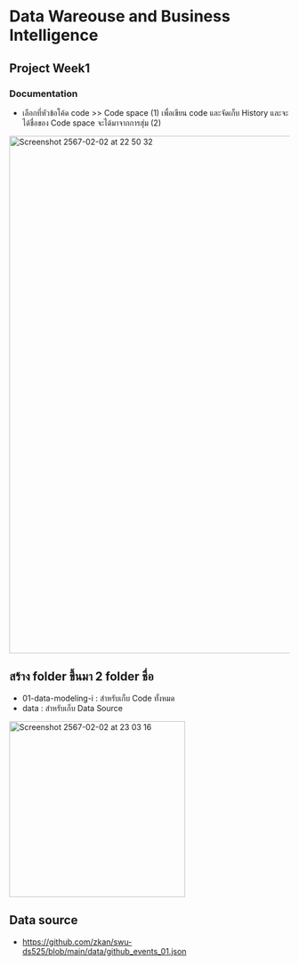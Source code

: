 # Data Wareouse and Business Intelligence

## Project Week1
### Documentation
- เลือกที่หัวข้อโค้ด code >> Code space (1) เพื่อเขียน code และจัดเก็บ History และจะได้ชื่อของ Code space จะได้มาจากการสุ่ม (2)
<img width="930" alt="Screenshot 2567-02-02 at 22 50 32" src="https://github.com/raattaa/dw-and-bi/assets/135449471/a6afae93-7761-48f0-80c6-b1976cc38958">

## สร้าง folder ขึ้นมา 2 folder ชื่อ
  - 01-data-modeling-i : สำหรับเก็บ Code ทั้งหมด
  - data : สำหรับเก็บ Data Source
<img width="316" alt="Screenshot 2567-02-02 at 23 03 16" src="https://github.com/raattaa/dw-and-bi/assets/135449471/734f251f-afda-4e87-a8a8-3d094a36ddd6">

## Data source
  - https://github.com/zkan/swu-ds525/blob/main/data/github_events_01.json

